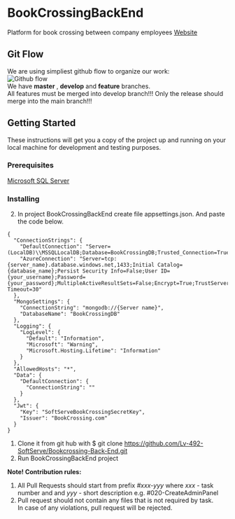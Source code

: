 # BookCrossingBackEnd  
Platform for book crossing between company employees
[Website](https://localhost:44370/)  
  
## Git Flow  
We are using simpliest github flow to organize our work:  
![Github flow](https://scilifelab.github.io/software-development/img/github-flow.png)  
We have **master** , **develop** and **feature** branches.   
All features must be merged into develop branch!!!
Only the release should merge into the main branch!!!

## Getting Started
These instructions will get you a copy of the project up and running on your local machine for development and testing purposes. 

### Prerequisites
[Microsoft SQL Server](https://www.microsoft.com/en-us/sql-server/sql-server-downloads) 

### Installing
2. In project BookCrossingBackEnd create file appsettings.json. And paste the code below.
```
{
  "ConnectionStrings": {
    "DefaultConnection": "Server=(LocalDB)\\MSSQLLocalDB;Database=BookCrossingDB;Trusted_Connection=True;MultipleActiveResultSets=true",
    "AzureConnection": "Server=tcp:{server_name}.database.windows.net,1433;Initial Catalog={database_name};Persist Security Info=False;User ID={your_username};Password={your_password};MultipleActiveResultSets=False;Encrypt=True;TrustServerCertificate=False;Connection Timeout=30"
  },
  "MongoSettings": {
    "ConnectionString": "mongodb://{Server name}",
    "DatabaseName": "BookCrossingDB"
  },
  "Logging": {
    "LogLevel": {
      "Default": "Information",
      "Microsoft": "Warning",
      "Microsoft.Hosting.Lifetime": "Information"
    }
  },
  "AllowedHosts": "*",
  "Data": {
    "DefaultConnection": {
      "ConnectionString": ""
    }
  },
  "Jwt": {
    "Key": "SoftServeBookCrossingSecretKey",
    "Issuer": "BookCrossing.com"
  }
}
```

1. Clone it from git hub with $ git clone https://github.com/Lv-492-SoftServe/Bookcrossing-Back-End.git 
3. Run BookCrossingBackEnd project
  
**Note! Contribution rules:**  
1. All Pull Requests should start from prefix *#xxx-yyy* where *xxx* - task number and and *yyy* - short description 
e.g. #020-CreateAdminPanel  
2. Pull request should not contain any files that is not required by task.  
In case of any violations, pull request will be rejected.
